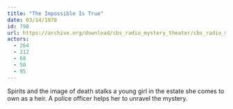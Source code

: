 ```yaml
---
title: "The Impossible Is True"
date: 03/14/1978
id: 798
url: https://archive.org/download/cbs_radio_mystery_theater/cbs_radio_mystery_theater-0751-0800.zip/cbs_radio_mystery_theater-0751-0800%2Fcbsrmt_0798_the_impossible_is_true.mp3
actors:
  - 264
  - 212
  - 68
  - 58
  - 95
---
```

Spirits and the image of death stalks a young girl in the estate she comes to own as a heir. A police officer helps her to unravel the mystery.
